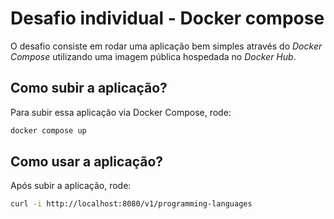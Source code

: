 # Desafio individual - Docker compose

O desafio consiste em rodar uma aplicação bem simples através do *Docker Compose* utilizando uma imagem pública hospedada no *Docker Hub*.

## Como subir a aplicação?

Para subir essa aplicação via Docker Compose, rode:

```bash
docker compose up
``` 

## Como usar a aplicação?

Após subir a aplicação, rode:

```bash
curl -i http://localhost:8080/v1/programming-languages
```
